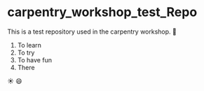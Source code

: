 # carpentry_workshop_test_Repo
This is a test repository used in the carpentry workshop. :book:

1. To learn
2. To try
3. To have fun
4. There

:sunny: :smile:
